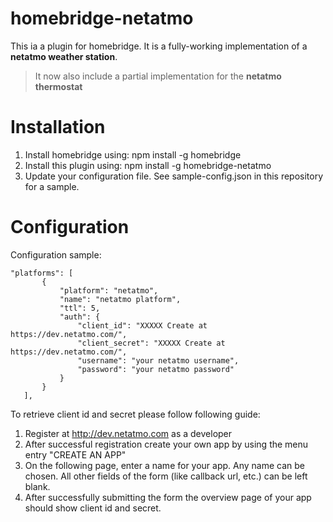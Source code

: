 # homebridge-netatmo

This ia a plugin for homebridge. It is a fully-working implementation of a **netatmo weather station**.

> It now also include a partial implementation for the **netatmo thermostat**

# Installation

1. Install homebridge using: npm install -g homebridge
2. Install this plugin using: npm install -g homebridge-netatmo
3. Update your configuration file. See sample-config.json in this repository for a sample. 

# Configuration

Configuration sample:

 ```
"platforms": [
        {
            "platform": "netatmo",
            "name": "netatmo platform",
            "ttl": 5,
            "auth": {
    	        "client_id": "XXXXX Create at https://dev.netatmo.com/",
                "client_secret": "XXXXX Create at https://dev.netatmo.com/",
                "username": "your netatmo username",
                "password": "your netatmo password"
            }
        }
    ],

```

To retrieve client id and secret please follow following guide:

1. Register at http://dev.netatmo.com as a developer
2. After successful registration create your own app by using the menu entry "CREATE AN APP"
3. On the following page, enter a name for your app. Any name can be chosen. All other fields of the form (like callback url, etc.) can be left blank.
4. After successfully submitting the form the overview page of your app should show client id and secret.
